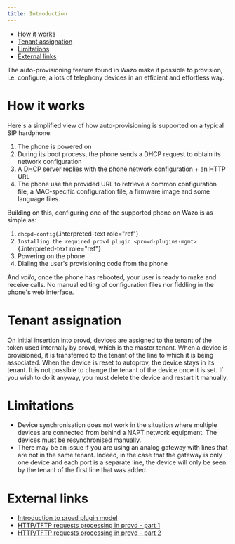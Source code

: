 ```yaml
---
title: Introduction
---
```


-   [How it works](#how-it-works)
-   [Tenant assignation](#tenant-assignation)
-   [Limitations](#limitations)
-   [External links](#external-links)

The auto-provisioning feature found in Wazo make it possible to
provision, i.e. configure, a lots of telephony devices in an efficient
and effortless way.

How it works
============

Here\'s a simplified view of how auto-provisioning is supported on a
typical SIP hardphone:

1.  The phone is powered on
2.  During its boot process, the phone sends a DHCP request to obtain
    its network configuration
3.  A DHCP server replies with the phone network configuration + an HTTP
    URL
4.  The phone use the provided URL to retrieve a common configuration
    file, a MAC-specific configuration file, a firmware image and some
    language files.

Building on this, configuring one of the supported phone on Wazo is as
simple as:

1.  `dhcpd-config`{.interpreted-text role="ref"}
2.  `Installing the required provd plugin <provd-plugins-mgmt>`{.interpreted-text
    role="ref"}
3.  Powering on the phone
4.  Dialing the user\'s provisioning code from the phone

And *voila*, once the phone has rebooted, your user is ready to make and
receive calls. No manual editing of configuration files nor fiddling in
the phone\'s web interface.

Tenant assignation
==================

On initial insertion into provd, devices are assigned to the tenant of
the token used internally by provd, which is the master tenant. When a
device is provisioned, it is transferred to the tenant of the line to
which it is being associated. When the device is reset to autoprov, the
device stays in its tenant. It is not possible to change the tenant of
the device once it is set. If you wish to do it anyway, you must delete
the device and restart it manually.

Limitations
===========

-   Device synchronisation does not work in the situation where multiple
    devices are connected from behind a NAPT network equipment. The
    devices must be resynchronised manually.
-   There may be an issue if you are using an analog gateway with lines
    that are not in the same tenant. Indeed, in the case that the
    gateway is only one device and each port is a separate line, the
    device will only be seen by the tenant of the first line that was
    added.

External links
==============

-   [Introduction to provd plugin
    model](http://blog.wazo.community/introduction-to-the-plugin-model-of-the-new-provisioning-server.html)
-   [HTTP/TFTP requests processing in provd - part
    1](http://blog.wazo.community/httptftp-requests-processing-in-provd-part-1.html)
-   [HTTP/TFTP requests processing in provd - part
    2](http://blog.wazo.community/httptftp-requests-processing-in-provd-part-2.html)
